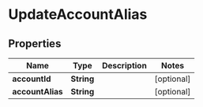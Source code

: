 

# UpdateAccountAlias


## Properties

| Name | Type | Description | Notes |
|------------ | ------------- | ------------- | -------------|
|**accountId** | **String** |  |  [optional] |
|**accountAlias** | **String** |  |  [optional] |



